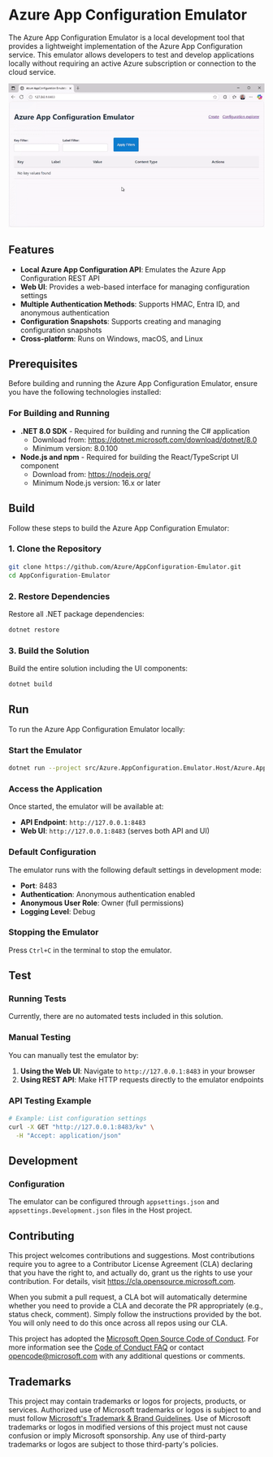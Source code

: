 # Azure App Configuration Emulator

The Azure App Configuration Emulator is a local development tool that provides a lightweight implementation of the Azure App Configuration service. This emulator allows developers to test and develop applications locally without requiring an active Azure subscription or connection to the cloud service.

![Creating and Retrieving Configuration Demo](docs/images/create-retrieve-demo.gif)

## Features

- **Local Azure App Configuration API**: Emulates the Azure App Configuration REST API
- **Web UI**: Provides a web-based interface for managing configuration settings
- **Multiple Authentication Methods**: Supports HMAC, Entra ID, and anonymous authentication
- **Configuration Snapshots**: Supports creating and managing configuration snapshots
- **Cross-platform**: Runs on Windows, macOS, and Linux

## Prerequisites

Before building and running the Azure App Configuration Emulator, ensure you have the following technologies installed:

### For Building and Running
- **.NET 8.0 SDK** - Required for building and running the C# application
  - Download from: https://dotnet.microsoft.com/download/dotnet/8.0
  - Minimum version: 8.0.100
- **Node.js and npm** - Required for building the React/TypeScript UI component
  - Download from: https://nodejs.org/
  - Minimum Node.js version: 16.x or later

## Build

Follow these steps to build the Azure App Configuration Emulator:

### 1. Clone the Repository
```bash
git clone https://github.com/Azure/AppConfiguration-Emulator.git
cd AppConfiguration-Emulator
```

### 2. Restore Dependencies
Restore all .NET package dependencies:
```bash
dotnet restore
```

### 3. Build the Solution
Build the entire solution including the UI components:
```bash
dotnet build
```

## Run

To run the Azure App Configuration Emulator locally:

### Start the Emulator
```bash
dotnet run --project src/Azure.AppConfiguration.Emulator.Host/Azure.AppConfiguration.Emulator.Host.csproj
```

### Access the Application
Once started, the emulator will be available at:
- **API Endpoint**: `http://127.0.0.1:8483`
- **Web UI**: `http://127.0.0.1:8483` (serves both API and UI)

### Default Configuration
The emulator runs with the following default settings in development mode:
- **Port**: 8483
- **Authentication**: Anonymous authentication enabled
- **Anonymous User Role**: Owner (full permissions)
- **Logging Level**: Debug

### Stopping the Emulator
Press `Ctrl+C` in the terminal to stop the emulator.

## Test

### Running Tests
Currently, there are no automated tests included in this solution.

### Manual Testing
You can manually test the emulator by:

1. **Using the Web UI**: Navigate to `http://127.0.0.1:8483` in your browser
2. **Using REST API**: Make HTTP requests directly to the emulator endpoints

### API Testing Example
```bash
# Example: List configuration settings
curl -X GET "http://127.0.0.1:8483/kv" \
  -H "Accept: application/json"
```

## Development

### Configuration
The emulator can be configured through `appsettings.json` and `appsettings.Development.json` files in the Host project.

## Contributing

This project welcomes contributions and suggestions.  Most contributions require you to agree to a
Contributor License Agreement (CLA) declaring that you have the right to, and actually do, grant us
the rights to use your contribution. For details, visit https://cla.opensource.microsoft.com.

When you submit a pull request, a CLA bot will automatically determine whether you need to provide
a CLA and decorate the PR appropriately (e.g., status check, comment). Simply follow the instructions
provided by the bot. You will only need to do this once across all repos using our CLA.

This project has adopted the [Microsoft Open Source Code of Conduct](https://opensource.microsoft.com/codeofconduct/).
For more information see the [Code of Conduct FAQ](https://opensource.microsoft.com/codeofconduct/faq/) or
contact [opencode@microsoft.com](mailto:opencode@microsoft.com) with any additional questions or comments.

## Trademarks

This project may contain trademarks or logos for projects, products, or services. Authorized use of Microsoft 
trademarks or logos is subject to and must follow 
[Microsoft's Trademark & Brand Guidelines](https://www.microsoft.com/en-us/legal/intellectualproperty/trademarks/usage/general).
Use of Microsoft trademarks or logos in modified versions of this project must not cause confusion or imply Microsoft sponsorship.
Any use of third-party trademarks or logos are subject to those third-party's policies.
